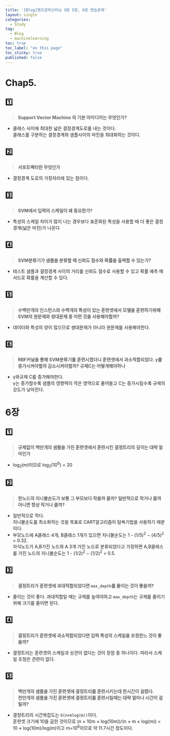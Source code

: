 ```yaml
---
title: '[Blog]핸즈온머신러닝 3판 5장, 6장 연습문제'
layout: single
categories:
  - Study
tag:
  - Blog
  - machinelearning
toc: true
toc_label: "on this page"
toc_sticky: true
published: false
---
```

# Chap5.

## 1️⃣
> __Support Vector Machine 의 기본 아이디어는 무엇인가?__
- 클래스 사이에 최대한 넓은 결정경계도로를 내는 것이다.  
클래스를 구분하는 결정경계와 샘플사이의 마진을 최대화하는 것이다.

## 2️⃣ 
> __서포트벡터란 무엇인가__
- 결정경계 도로의 가장자리에 있는 점이다.

## 3️⃣
> __SVM에서 입력의 스케일이 왜 중요한가?__
- 특성의 스케일 차이가 많이 나는 경우보다 표준화된 특성을 사용할 때 더 좋은 결정경계(넓은 마진)가 나온다

## 4️⃣ 
> __SVM분류기가 샘플을 분류할 때 신뢰도 점수와 확률을 출력할 수 있는가?__
- 테스트 샘플과 결정경계 사이의 거리를 신뢰도 점수로 사용할 수 있고 확률 예측 메서드로 확률을 계산할 수 있다.

## 5️⃣
> __수백만개의 인스턴스와 수백개의 특성이 있는 훈련셋에서 모델을 훈련하기위해 SVM의 원문제와 쌍대문제 중 어떤 것을 사용해야할까?__
- 데이터와 특성의 양이 많으므로 쌍대문제가 아니라 원문제를 사용해야한다.

## 6️⃣ 
> __RBF커널을 통해 SVM분류기를 훈련시켰더니 훈련셋에서 과소적합되었다. γ를 증가시켜야할까 감소시켜야할까? 규제C는 어떻게해야하나__
- γ와규제 C를 증가해야한다.   
γ는 증가할수록 샘플의 영향력이 작은 영역으로 줄어들고 C는 증가시킬수록 규제의 강도가 낮아진다.


# 6장

## 1️⃣
> __규제없이 백만개의 샘플을 가진 훈련셋에서 훈련시킨 결정트리의 깊이는 대략 얼마인가__
- log<sub>2</sub>(m)이므로 log<sub>2</sub>(10<sup>6</sup>) = 20

## 2️⃣ 
> __한노드의 지니불순도가 보통 그 부모보다 작을까 클까? 일반적으로 작거나 클까 아니면 항상 작거나 클까?__
- 일반적으로 작다.  
지니불순도를 최소화하는 것을 목표로 CART알고리즘이 탐욕기법을 사용하기 때문이다.
- 부모노드에 A클래스 4개, B클래스 1개가 있으면 지니불순도는 1 - (1/5)<sup>2</sup> − (4/5)<sup>2</sup> = 0.32.  
자식노드가 A,B가진 노드와 A 3개 가진 노드로 분류되었다고 가정하면 A,B클래스를 가진 노드의 지니불순도는 1 - (1/2)<sup>2</sup> − (1/2)<sup>2</sup> = 0.5.  

## 3️⃣
> __결정트리가 훈련셋에 과대적합되었다면 `max_depth`를 줄이는 것이 좋을까?__
- 줄이는 것이 좋다. 과대적합일 때는 규제를 높여야하고 `max_depth`는 규제를 줄이기위해 크기를 줄이면 된다.

## 4️⃣ 
> __결정트리가 훈련셋에 과소적합되었다면 입력 특성의 스케일을 조정한느 것이 좋을까?__
- 결정트리는 훈련셋의 스케일과 상관이 없다는 것이 장점 중 하나이다. 따라서 스케일 조정은 관련이 없다.

## 5️⃣
> __백만개의 샘플을 가진 훈련셋에 결정트리를 훈련시키는데 한시간이 걸렸다.  
> 천만개의 샘플을 가진 훈련셋에 결정트리를 훈련시킬때는 대략 얼마나 시간이 걸릴까?__
- 결정트리의 시간복잡도는 `O(n×mlog(m))`이다.  
훈련셋 크기에 10을 곱한 것이므로 (n × 10m × log(10m))/(n × m × log(m)) = 10 × log(10m)/log(m)이고  m=10<sup>6</sup>이므로 약 11.7시간 정도이다.
